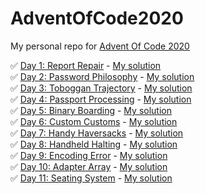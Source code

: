 # AdventOfCode2020

My personal repo for [Advent Of Code 2020](https://adventofcode.com/2020)

:white_check_mark: [Day 1: Report Repair](https://adventofcode.com/2020/day/1) - [My solution](day1/script.py)  
:white_check_mark: [Day 2: Password Philosophy](https://adventofcode.com/2020/day/2) - [My solution](day2/script.py)  
:white_check_mark: [Day 3: Toboggan Trajectory](https://adventofcode.com/2020/day/3) - [My solution](day3/script.py)  
:white_check_mark: [Day 4: Passport Processing](https://adventofcode.com/2020/day/4) - [My solution](day4/script.py)  
:white_check_mark: [Day 5: Binary Boarding](https://adventofcode.com/2020/day/5) - [My solution](day5/script.py)  
:white_check_mark: [Day 6: Custom Customs](https://adventofcode.com/2020/day/6) - [My solution](day6/script.py)  
:white_check_mark: [Day 7: Handy Haversacks](https://adventofcode.com/2020/day/7) - [My solution](day7/script.py)  
:white_check_mark: [Day 8: Handheld Halting](https://adventofcode.com/2020/day/8) - [My solution](day8/script.py)  
:white_check_mark: [Day 9: Encoding Error](https://adventofcode.com/2020/day/9) - [My solution](day9/script.py)  
:white_check_mark: [Day 10: Adapter Array](https://adventofcode.com/2020/day/10) - [My solution](day10/script.py)  
:white_check_mark: [Day 11: Seating System](https://adventofcode.com/2020/day/11) - [My solution](day11/script.py)  
